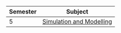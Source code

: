 Semester|Subject|
--------|-------|
5|[Simulation and Modelling](5th%20Semester/Simulation%20and%20Modelling/Simulation&Modelling.md)|